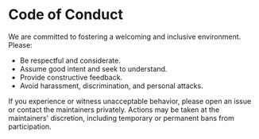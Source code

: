 # Code of Conduct

We are committed to fostering a welcoming and inclusive environment. Please:

- Be respectful and considerate.
- Assume good intent and seek to understand.
- Provide constructive feedback.
- Avoid harassment, discrimination, and personal attacks.

If you experience or witness unacceptable behavior, please open an issue or contact the maintainers privately. Actions may be taken at the maintainers' discretion, including temporary or permanent bans from participation.

